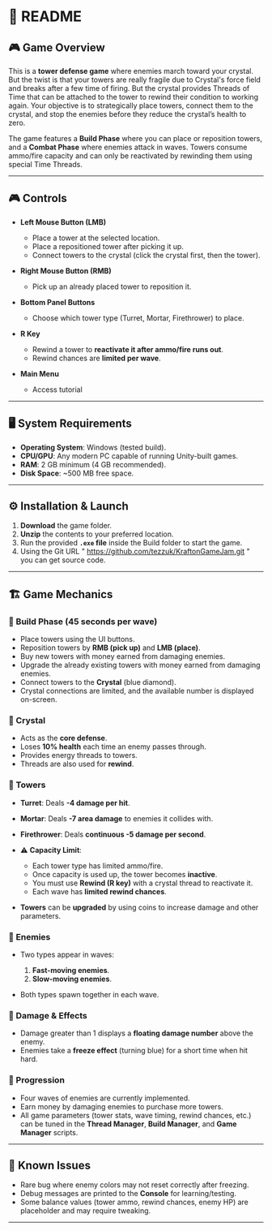 # 📘 README

## 🎮 Game Overview

This is a **tower defense game** where enemies march toward your crystal. But the twist is that your towers are really fragile due to Crystal's force field and breaks after a few time of firing. But the crystal provides Threads of Time that can be attached to the tower to rewind their condition to working again.
Your objective is to strategically place towers, connect them to the crystal, and stop the enemies before they reduce the crystal’s health to zero.

The game features a **Build Phase** where you can place or reposition towers, and a **Combat Phase** where enemies attack in waves. Towers consume ammo/fire capacity and can only be reactivated by rewinding them using special Time Threads.

---

## 🎮 Controls

* **Left Mouse Button (LMB)**

  * Place a tower at the selected location.
  * Place a repositioned tower after picking it up.
  * Connect towers to the crystal (click the crystal first, then the tower).
* **Right Mouse Button (RMB)**

  * Pick up an already placed tower to reposition it.
* **Bottom Panel Buttons**

  * Choose which tower type (Turret, Mortar, Firethrower) to place.
* **R Key**

  * Rewind a tower to **reactivate it after ammo/fire runs out**.
  * Rewind chances are **limited per wave**.
* **Main Menu**

  * Access tutorial

---

## 🖥️ System Requirements

* **Operating System**: Windows (tested build).
* **CPU/GPU**: Any modern PC capable of running Unity-built games.
* **RAM**: 2 GB minimum (4 GB recommended).
* **Disk Space**: \~500 MB free space.

---

## ⚙️ Installation & Launch

1. **Download** the game folder.
2. **Unzip** the contents to your preferred location.
3. Run the provided **`.exe` file** inside the Build folder to start the game.
4. Using the Git URL " https://github.com/tezzuk/KraftonGameJam.git " you can get source code.

---

## 🏗️ Game Mechanics

### 🔹 Build Phase (45 seconds per wave)

* Place towers using the UI buttons.
* Reposition towers by **RMB (pick up)** and **LMB (place)**.
* Buy new towers with money earned from damaging enemies.
* Upgrade the already existing towers with money earned from damaging enemies.
* Connect towers to the **Crystal** (blue diamond).
* Crystal connections are limited, and the available number is displayed on-screen.

### 🔹 Crystal

* Acts as the **core defense**.
* Loses **10% health** each time an enemy passes through.
* Provides energy threads to towers.
* Threads are also used for **rewind**.

### 🔹 Towers

* **Turret**: Deals **-4 damage per hit**.
* **Mortar**: Deals **-7 area damage** to enemies it collides with.
* **Firethrower**: Deals **continuous -5 damage per second**.
* ⚠️ **Capacity Limit**:

  * Each tower type has limited ammo/fire.
  * Once capacity is used up, the tower becomes **inactive**.
  * You must use **Rewind (R key)** with a crystal thread to reactivate it.
  * Each wave has **limited rewind chances**.
* **Towers** can be **upgraded** by using coins to increase damage and other parameters.
### 🔹 Enemies

* Two types appear in waves:

  1. **Fast-moving enemies**.
  2. **Slow-moving enemies**.
* Both types spawn together in each wave.

### 🔹 Damage & Effects

* Damage greater than 1 displays a **floating damage number** above the enemy.
* Enemies take a **freeze effect** (turning blue) for a short time when hit hard.

### 🔹 Progression

* Four waves of enemies are currently implemented.
* Earn money by damaging enemies to purchase more towers.
* All game parameters (tower stats, wave timing, rewind chances, etc.) can be tuned in the **Thread Manager**, **Build Manager**, and **Game Manager** scripts.

---

## 🐞 Known Issues

* Rare bug where enemy colors may not reset correctly after freezing.
* Debug messages are printed to the **Console** for learning/testing.
* Some balance values (tower ammo, rewind chances, enemy HP) are placeholder and may require tweaking.

---

